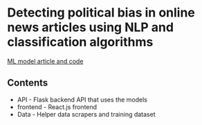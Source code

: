 # Detecting political bias in online news articles using NLP and classification algorithms

[ML model article and code](https://medium.com/@danilo.najkov/detecting-political-bias-in-online-articles-using-nlp-and-classification-models-c1a40ec3989b)

## Contents
- API - Flask backend API that uses the models 
- frontend - React.js frontend
- Data - Helper data scrapers and training dataset